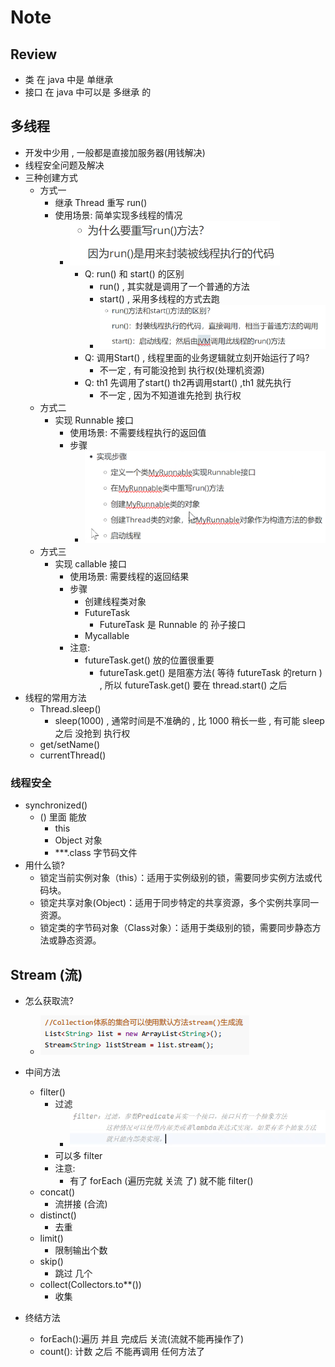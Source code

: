 # Note

## Review

- 类 在 java 中是 单继承
- 接口 在 java 中可以是 多继承 的

## 多线程

- 开发中少用 , 一般都是直接加服务器(用钱解决)
- 线程安全问题及解决
- 三种创建方式
    - 方式一
        - 继承 Thread 重写 run()
        - 使用场景: 简单实现多线程的情况
            - ![img_1.png](img_1.png)
                - Q: run() 和 start() 的区别
                    - run() , 其实就是调用了一个普通的方法
                    - start() , 采用多线程的方式去跑
                    - ![img.png](img.png)
                - Q: 调用Start() , 线程里面的业务逻辑就立刻开始运行了吗?
                    - 不一定 , 有可能没抢到 执行权(处理机资源)
                - Q: th1 先调用了start() th2再调用start() ,th1 就先执行
                    - 不一定 , 因为不知道谁先抢到 执行权
    - 方式二
        - 实现 Runnable 接口
            - 使用场景: 不需要线程执行的返回值
            - 步骤
                - ![img_2.png](img_2.png)
    - 方式三
        - 实现 callable 接口
            - 使用场景: 需要线程的返回结果
            - 步骤
                - 创建线程类对象
                - FutureTask
                    - FutureTask 是 Runnable 的 孙子接口
                - Mycallable
            - 注意:
                - futureTask.get() 放的位置很重要
                    - futureTask.get() 是阻塞方法( 等待 futureTask 的return ) , 所以 futureTask.get() 要在
                      thread.start() 之后
- 线程的常用方法
    - Thread.sleep()
        - sleep(1000) , 通常时间是不准确的 , 比 1000 稍长一些 , 有可能 sleep 之后 没抢到 执行权
    - get/setName()
    - currentThread()

### 线程安全

- synchronized()
    - () 里面 能放
        - this
        - Object 对象
        - ***.class 字节码文件
- 用什么锁?
    - 锁定当前实例对象（this）：适用于实例级别的锁，需要同步实例方法或代码块。
    - 锁定共享对象(Object)：适用于同步特定的共享资源，多个实例共享同一资源。
    - 锁定类的字节码对象（Class对象）：适用于类级别的锁，需要同步静态方法或静态资源。

## Stream (流)

- 怎么获取流?
    - ![img_5.png](img_5.png)
- 中间方法
    - filter()
        - 过滤
            - ![img_4.png](img_4.png)
        - 可以多 filter
        - 注意:
            - 有了 forEach (遍历完就 关流 了) 就不能 filter()
    - concat()
        - 流拼接 (合流)
    - distinct()
        - 去重
    - limit()
        - 限制输出个数
    - skip()
        - 跳过 几个
    - collect(Collectors.to**())
        - 收集

- 终结方法
    - forEach():遍历 并且 完成后 关流(流就不能再操作了)
    - count(): 计数 之后 不能再调用 任何方法了
